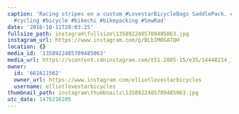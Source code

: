 ```yaml
---
caption: 'Racing stripes on a custom #LovestarBicycleBags SaddlePack. #handmade #bicyclebag
  #cycling #bicycle #bikechi #bikepacking #SewRad'
date: '2016-10-11T20:03:25'
fullsize_path: instagram\fullsize\1358922485709485063.jpg
instagram_url: https://www.instagram.com/p/BLb3M0GATQH
location: {}
media_id: '1358922485709485063'
media_url: https://scontent.cdninstagram.com/t51.2885-15/e35/14448214_197687193974777_5405412755165413376_n.jpg?ig_cache_key=MTM1ODkyMjQ4NTcwOTQ4NTA2Mw%3D%3D.2
owner:
  id: '661611562'
  owner_url: https://www.instagram.com/elliotlovestarbicycles
  username: elliotlovestarbicycles
thumbnail_path: instagram\thumbnails\1358922485709485063.jpg
utc_date: 1476216205
---
```

